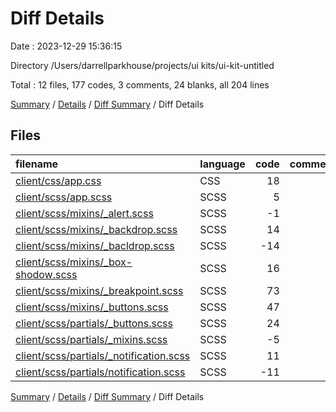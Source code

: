 # Diff Details

Date : 2023-12-29 15:36:15

Directory /Users/darrellparkhouse/projects/ui kits/ui-kit-untitled

Total : 12 files,  177 codes, 3 comments, 24 blanks, all 204 lines

[Summary](results.md) / [Details](details.md) / [Diff Summary](diff.md) / Diff Details

## Files
| filename | language | code | comment | blank | total |
| :--- | :--- | ---: | ---: | ---: | ---: |
| [client/css/app.css](/client/css/app.css) | CSS | 18 | 1 | 0 | 19 |
| [client/scss/app.scss](/client/scss/app.scss) | SCSS | 5 | 1 | 2 | 8 |
| [client/scss/mixins/_alert.scss](/client/scss/mixins/_alert.scss) | SCSS | -1 | 0 | 1 | 0 |
| [client/scss/mixins/_backdrop.scss](/client/scss/mixins/_backdrop.scss) | SCSS | 14 | 0 | 2 | 16 |
| [client/scss/mixins/_bacldrop.scss](/client/scss/mixins/_bacldrop.scss) | SCSS | -14 | 0 | -2 | -16 |
| [client/scss/mixins/_box-shodow.scss](/client/scss/mixins/_box-shodow.scss) | SCSS | 16 | 0 | 3 | 19 |
| [client/scss/mixins/_breakpoint.scss](/client/scss/mixins/_breakpoint.scss) | SCSS | 73 | 0 | 11 | 84 |
| [client/scss/mixins/_buttons.scss](/client/scss/mixins/_buttons.scss) | SCSS | 47 | 0 | 2 | 49 |
| [client/scss/partials/_buttons.scss](/client/scss/partials/_buttons.scss) | SCSS | 24 | 1 | 5 | 30 |
| [client/scss/partials/_mixins.scss](/client/scss/partials/_mixins.scss) | SCSS | -5 | 0 | 0 | -5 |
| [client/scss/partials/_notification.scss](/client/scss/partials/_notification.scss) | SCSS | 11 | 0 | 2 | 13 |
| [client/scss/partials/notification.scss](/client/scss/partials/notification.scss) | SCSS | -11 | 0 | -2 | -13 |

[Summary](results.md) / [Details](details.md) / [Diff Summary](diff.md) / Diff Details